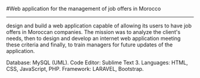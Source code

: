 #Web application for the management of job offers in Morocco
************************************************************

design and build a web application capable of allowing its users to have job offers in Moroccan companies. The mission was to analyze the client's needs, then to design and develop an internet web application meeting these criteria and finally, to train managers for future updates of the application.

Database: MySQL (UML).
Code Editor: Sublime Text 3.
Languages: HTML, CSS, JavaScript, PHP.
Framework: LARAVEL, Bootstrap.
